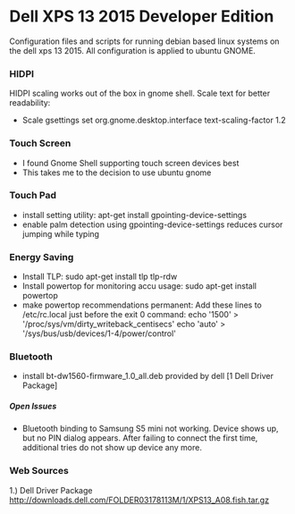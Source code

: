 # Dell XPS 13 2015 Developer Edition
Configuration files and scripts for running debian based linux systems on the dell xps 13 2015.
All configuration is applied to ubuntu GNOME.

### HIDPI
HIDPI scaling works out of the box in gnome shell.
Scale text for better readability:
* Scale gsettings set org.gnome.desktop.interface text-scaling-factor 1.2

### Touch Screen

* I found Gnome Shell supporting touch screen devices best
* This takes me to the decision to use ubuntu gnome

### Touch Pad
* install setting utility: apt-get install gpointing-device-settings
* enable palm detection using gpointing-device-settings reduces cursor jumping while typing

### Energy Saving

* Install TLP: sudo apt-get install tlp tlp-rdw
* Install powertop for monitoring accu usage: sudo apt-get install powertop
* make powertop recommendations permanent:
  Add these lines to /etc/rc.local just before the exit 0 command:
  echo '1500' > '/proc/sys/vm/dirty_writeback_centisecs'
  echo 'auto' > '/sys/bus/usb/devices/1-4/power/control'

### Bluetooth

* install bt-dw1560-firmware_1.0_all.deb provided by dell [1 Dell Driver Package]

##### Open Issues

* Bluetooth binding to Samsung S5 mini not working. Device shows up, but no PIN dialog appears. After failing to connect the first time, additional tries do not show up device any more.

### Web Sources

1.) Dell Driver Package http://downloads.dell.com/FOLDER03178113M/1/XPS13_A08.fish.tar.gz
